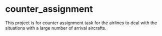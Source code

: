# counter_assignment
This project is for counter assignment task for the airlines to deal with the situations with a large number of arrival aircrafts.
